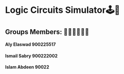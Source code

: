 # Logic Circuits Simulator🕹🔌
## Groups Members: 🧑‍⚕️🧑‍⚕️🧑‍⚕️
#### Aly Elaswad 900225517
#### Ismail Sabry 900222002
#### Islam Abdeen 90022
